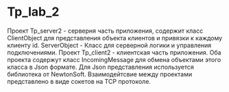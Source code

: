 # Tp_lab_2
  Проект Tp_server2 - серверня часть приложения, содержит класс ClientObject для представления объекта клиентов и привязки к каждому клиенту id.
ServerObject - Класс для серверной логики и управления подключениями.
  Проект Tp_client2 - клиентская часть приложения.
  Оба проекта содержут класс IncomingMessage для обмена объектами этого класса в Json формате. Для Json представления используется библиотека от NewtonSoft.
  Взаимодейтсвие между проектами представлено в виде сокетов на TCP протоколе.
